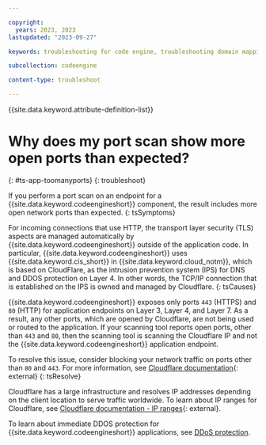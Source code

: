 ```yaml
---

copyright:
  years: 2023, 2023
lastupdated: "2023-09-27"

keywords: troubleshooting for code engine, troubleshooting domain mapping in code engine, tips for custom domain mapping in code engine, debugging custom domain mapping in code engine, custom domain mapping and code engine, application scaling in code engine, scaling http requests in code engine, open ports, Cloudflare, ports, scan, scanning tool

subcollection: codeengine

content-type: troubleshoot

---
```


{{site.data.keyword.attribute-definition-list}}

# Why does my port scan show more open ports than expected?
{: #ts-app-toomanyports}
{: troubleshoot}


If you perform a port scan on an endpoint for a {{site.data.keyword.codeengineshort}} component, the result includes more open network ports than expected. 
{: tsSymptoms}

For incoming connections that use HTTP, the transport layer security (TLS) aspects are managed automatically by {{site.data.keyword.codeengineshort}} outside of the application code. In particular, {{site.data.keyword.codeengineshort}} uses {{site.data.keyword.cis_short}} in {{site.data.keyword.cloud_notm}}, which is based on CloudFlare, as the intrusion prevention system (IPS) for DNS and DDOS protection on Layer 4. In other words, the TCP/IP connection that is established on the IPS is owned and managed by Cloudflare. 
{: tsCauses}

{{site.data.keyword.codeengineshort}} exposes only ports `443` (HTTPS) and `80` (HTTP) for application endpoints on Layer 3, Layer 4, and Layer 7. As a result, any other ports, which are opened by Cloudflare, are not being used or routed to the application. If your scanning tool reports open ports, other than `443` and `80`, then the scanning tool is scanning the Cloudflare IP and not the {{site.data.keyword.codeengineshort}} application endpoint. 

To resolve this issue, consider blocking your network traffic on ports other than `80` and `443`. For more information, see [Cloudflare documentation](https://developers.cloudflare.com/fundamentals/get-started/reference/network-ports/#how-to-block-traffic-on-additional-ports){: external} 
{: tsResolve}

Cloudflare has a large infrastructure and resolves IP addresses depending on the client location to serve traffic worldwide. To learn about IP ranges for Cloudflare, see [Cloudflare documentation - IP ranges](https://www.cloudflare.com/ips/){: external}. 

To learn about immediate DDOS protection for {{site.data.keyword.codeengineshort}} applications, see [DDoS protection](/docs/codeengine?topic=codeengine-secure#secure-ddos). 




